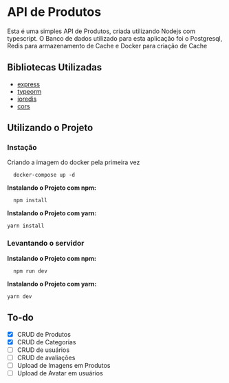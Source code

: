 # API de Produtos

Esta é uma simples API de Produtos, criada utilizando Nodejs com typescript. O Banco de dados utilizado para esta aplicação foi o Postgresql, Redis para armazenamento de Cache e 
Docker para criação de Cache


## Bibliotecas Utilizadas

- [express](https://www.npmjs.com/package/express)
- [typeorm](https://www.npmjs.com/package/typeorm)
- [ioredis](https://www.npmjs.com/package/ioredis)
- [cors](https://www.npmjs.com/package/cors)

## Utilizando o Projeto

### Instação

Criando a imagem do docker pela primeira vez

```
  docker-compose up -d
```

<b>Instalando o Projeto com npm:</b>

```
  npm install
```
<b>Instalando o Projeto com yarn:</b>

```
yarn install
```

### Levantando o servidor

<b>Instalando o Projeto com npm:</b>

```
  npm run dev
```
<b>Instalando o Projeto com yarn:</b>

```
yarn dev
```


## To-do

- [x] CRUD de Produtos
- [x] CRUD de Categorias
- [ ] CRUD de usuários
- [ ] CRUD de avaliações
- [ ] Upload de Imagens em Produtos
- [ ] Upload de Avatar em usuários
